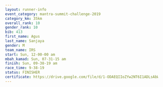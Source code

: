 ```yaml
---
layout: runner-info 
event_category: mantra-summit-challenge-2019 
category_km: 35km 
overall_rank: 10
gender_rank: 10
bib: 413
first_name: Agus
last_name: Sanjaya
gender: M
team_name: IRS
start: Sun, 12-00-00 am
mbah_kamad: Sun, 07-31-15 am
finish: Sun, 09-38-19 am
race_time: 9-38-19
status: FINISHER
certificate: https://drive.google.com/file/d/1-ODAEQIIoZYw2NT6I1ADLsAbWf__op9n/view?usp=sharing
---
```

